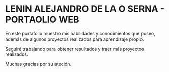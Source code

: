 # LENIN ALEJANDRO DE LA O SERNA - PORTAOLIO WEB
En este portafolio muestro mis habilidades y conocimientos que poseo, además de algunos proyectos realizados para aprendizaje propio.

Seguiré trabajando para obtener resultados y traer más proyectos realizados.

Muchas gracias por su ateción.